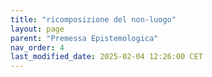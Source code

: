 ```yaml
---
title: "ricomposizione del non-luogo"
layout: page
parent: "Premessa Epistemologica"
nav_order: 4
last_modified_date: 2025-02-04 12:26:00 CET
---
```

